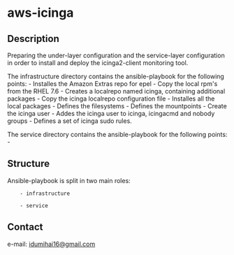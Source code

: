 # aws-icinga

## Description

Preparing the under-layer configuration and the service-layer configuration in order to install and deploy the icinga2-client monitoring tool.

The infrastructure directory contains the ansible-playbook for the following points:
		- Installes the Amazon Extras repo for epel
		- Copy the local rpm's from the RHEL 7.6
		- Creates a localrepo named icinga, containing additional packages
		- Copy the icinga localrepo configuration file
		- Installes all the local packages
		- Defines the filesystems
		- Defines the mountpoints
		- Create the icinga user
		- Addes the icinga user to icinga, icingacmd and nobody groups
		- Defines a set of icinga sudo rules.

The service directory contains the ansible-playbook for the following points:
		- 

## Structure

Ansible-playbook is split in two main roles:
		
		- infrastructure
	
		- service


## Contact

e-mail: idumihai16@gmail.com


